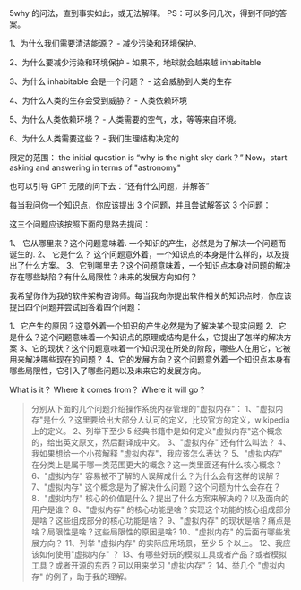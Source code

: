 5why 的问法，直到事实如此，或无法解释。
PS：可以多问几次，得到不同的答案。

1、为什么我们需要清洁能源？
	- 减少污染和环境保护。

2、为什么要减少污染和环境保护
	- 如果不，地球就会越来越 inhabitable

3、为什么 inhabitable 会是一个问题？
	- 这会威胁到人类的生存

4、为什么人类的生存会受到威胁？
	- 人类依赖环境

5、为什么人类依赖环境？
	- 人类需要的空气，水，等等来自环境。

6、为什么人类需要这些？
	- 我们生理结构决定的


限定的范围：
the initial question is “why is the night sky dark？” Now，start asking and answering in terms of "astronomy"


也可以引导 GPT 无限的问下去：“还有什么问题，并解答”


每当我问你一个知识点，你应该提出 3 个问题，并且尝试解答这 3 个问题：

这三个问题应该按照下面的思路去提问：

1、 它从哪里来？这个问题意味着. 一个知识的产生，必然是为了解决一个问题而诞生的.
2、 它是什么？ 这个问题意外着，一个知识点的本身是什么样的，以及提出了什么方案。
3、它到哪里去？这个问题意味着，一个知识点本身对问题的解决存在哪些缺陷？有什么局限性？未来的发展方向如何？



我希望你作为我的软件架构咨询师。每当我向你提出软件相关的知识点时，你应该提出四个问题并尝试回答着四个问题：

1、它产生的原因？这意外着一个知识的产生必然是为了解决某个现实问题
2、它是什么？这个问题意味着一个知识点的原理或结构是什么，它提出了怎样的解决方案
3、它的现状？这个问题意味着一个知识现在所处的阶段，哪些人在用它，它被用来解决哪些现在的问题？
4、它的发展方向？这个问题意外着一个知识点本身有哪些局限性，它引入了哪些问题以及未来它的发展方向。


What is it？
Where it comes from？
Where it will go？









> 分别从下面的几个问题介绍操作系统内存管理的"虚拟内存"：
> 1、"虚拟内存"是什么？这里要给出大部分人认可的定义，比较官方的定义，wikipedia 上的定义。
> 2、列举下至少 5 经典书籍中是如何定义"虚拟内存"这个概念的，给出英文原文，然后翻译成中文。
> 3、"虚拟内存" 还有什么叫法？
> 4、我如果想给一个小孩解释 "虚拟内存"，我应该怎么表达？
> 5、"虚拟内存" 在分类上是属于哪一类范围更大的概念？这一类里面还有什么核心概念？
> 6、"虚拟内存" 容易被不了解的人误解成什么？为什么会有这样的误解？
> 7、"虚拟内存" 这个概念是为了解决什么问题？这个问题为什么会存在？
> 8、"虚拟内存" 核心的价值是什么？提出了什么方案来解决的？以及面向的用户是谁？
> 8、"虚拟内存" 的核心功能是啥？实现这个功能的核心组成部分是啥？这些组成部分的核心功能是啥？
> 9、"虚拟内存" 的现状是啥？痛点是啥？局限性是啥？这些局限性的原因是啥?
> 10、"虚拟内存" 的后面有哪些发展方向？
> 11、列举 "虚拟内存" 的实际应用场景，至少 5 个以上。
> 12、我应该如何使用"虚拟内存" ？
> 13、有哪些好玩的模拟工具或者产品？或者模拟工具？或者开源的东西？可以用来学习 "虚拟内存"？
> 14、举几个 "虚拟内存" 的例子，助于我的理解。